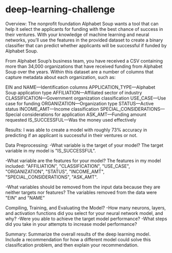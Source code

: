 # deep-learning-challenge

Overview:
The nonprofit foundation Alphabet Soup wants a tool that can help it select the applicants for funding with the best chance of success in their ventures. With your knowledge of machine learning and neural networks, you’ll use the features in the provided dataset to create a binary classifier that can predict whether applicants will be successful if funded by Alphabet Soup.

From Alphabet Soup’s business team, you have received a CSV containing more than 34,000 organizations that have received funding from Alphabet Soup over the years. Within this dataset are a number of columns that capture metadata about each organization, such as:

EIN and NAME—Identification columns
APPLICATION_TYPE—Alphabet Soup application type
AFFILIATION—Affiliated sector of industry
CLASSIFICATION—Government organization classification
USE_CASE—Use case for funding
ORGANIZATION—Organization type
STATUS—Active status
INCOME_AMT—Income classification
SPECIAL_CONSIDERATIONS—Special considerations for application
ASK_AMT—Funding amount requested
IS_SUCCESSFUL—Was the money used effectively

Results: I was able to create a model with roughly 73% accuracy in predicting if an applicant is successful in their ventures or not.

Data Preprocessing:
  -What variable is the target of your model? The target variable in my model is "IS_SUCCESSFUL".
  
  -What variable are the features for your model? The features in my model included: "AFFILIATION", "CLASSIFICATION", "USE_CASE", "ORGANIZATION", "STATUS", "INCOME_AMT", "SPECIAL_CONSIDERATIONS", "ASK_AMT".
  
  -What variables should be removed from the input data because they are neither targets nor features? The variables removed from the data were "EIN" and "NAME" 

Compiling, Training, and Evaluating the Model?
  -How many neurons, layers, and activation functions did you select for your neural network model, and why?
  -Were you able to achieve the target model performance?
  -What steps did you take in your attempts to increase model performance?

Summary: Summarize the overall results of the deep learning model. Include a recommendation for how a different model could solve this classification problem, and then explain your recommendation.
